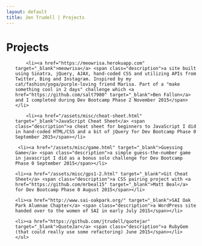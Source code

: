 ```yaml
---
layout: default
title: Jen Trudell | Projects
---
```


<div class="post">
	<h1 class="pageTitle">Projects</h1>
	<p class="intro"></p>
	<ul>

		<li><a href="https://meowrisa.herokuapp.com" target="_blank">meowrisa</a> <span class="description">a site built using Sinatra, jQuery, AJAX, hand-coded CSS and utilizing APIs from Twitter, Bing and Instagram. Inspired by my cat/fashion/yoga/purple-loving friend Marisa. Part of a "make something cool in 2 days" challenge which <a href="https://github.com/salt7900" target="_blank">Ben Fallon</a> and I completed during Dev Bootcamp Phase 2 November 2015</span></li>

		<li><a href="/assets/misc/cheat-sheet.html" target="_blank">JavaScript Cheat Sheet</a> <span class="description">a cheat sheet for beginners to JavaScript I did in hand-coded HTML/CSS and a bit of jQuery for Dev Bootcamp Phase 0 September 2015</span></li>

     <li><a href="/assets/misc/game.html" target="_blank">Guessing Game</a> <span class="description">a simple guess-the-number game in javascript I did as a bonus solo challenge for Dev Bootcamp Phase 0 September 2015</span></li>

    <li><a href="/assets/misc/gps1-2.html" target="_blank">Git Cheat Sheet</a> <span class="description">a CSS pairing project with <a href="https://github.com/mrbeal15" target="_blank">Matt Beal</a> for Dev Bootcamp Phase 0 August 2015</span></li>

    <li><a href="http://www.sai-oakpark.org/" target="_blank">SAI Oak Park Alumnae Chapter</a> <span class="description">a WordPress site handed over to the women of SAI in early July 2015</span></li>

    <li><a href="https://github.com/jtrudell/quotejar" target="_blank">QuoteJar</a> <span class="description">a RubyGem (that could really use some refactoring) June 2015</span></li>
  	</ul>
</div>
